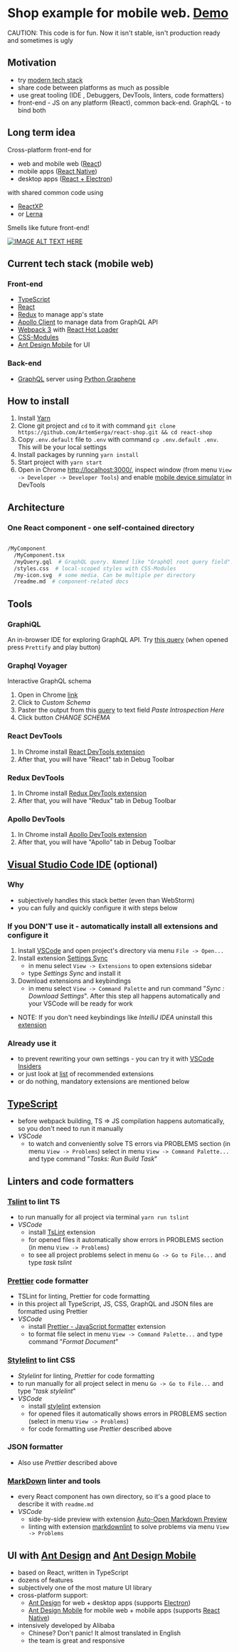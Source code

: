 # Shop example for mobile web. [Demo](http://shop.serga.name/)

CAUTION: This code is for fun. Now it isn't stable, isn't production ready and sometimes is ugly

## Motivation

* try [modern tech stack](https://github.com/grab/front-end-guide)
* share code between platforms as much as possible
* use great tooling (IDE , Debuggers, DevTools, linters, code formatters)
* front-end - JS on any platform (React), common back-end. GraphQL - to bind both

## Long term idea

Cross-platform front-end for

* web and mobile web ([React](https://facebook.github.io/react/))
* mobile apps ([React Native](https://facebook.github.io/react-native/))
* desktop apps ([React + Electron](https://electron.atom.io/))

with shared common code using

* [ReactXP](https://github.com/Microsoft/reactxp)
* or [Lerna](https://github.com/lerna/lerna)

Smells like future front-end!

[![IMAGE ALT TEXT HERE](https://img.youtube.com/vi/-5VkI0dpHek/0.jpg)](https://www.youtube.com/watch?v=-5VkI0dpHek)

## Current tech stack (mobile web)

### Front-end

* [TypeScript](https://www.typescriptlang.org/)
* [React](https://facebook.github.io/react/)
* [Redux](http://redux.js.org/) to manage app's state
* [Apollo Client](http://dev.apollodata.com/) to manage data from GraphQL API
* [Webpack 3](https://webpack.js.org/) with [React Hot Loader](http://gaearon.github.io/react-hot-loader/)
* [CSS-Modules](https://github.com/css-modules/css-modules)
* [Ant Design Mobile](https://mobile.ant.design/) for UI

### Back-end

* [GraphQL](http://graphql.org/) server using [Python Graphene](http://graphene-python.org/)

## How to install

1. Install [Yarn](https://yarnpkg.com/lang/en/docs/install/)
1. Clone git project and `cd` to it with command `git clone https://github.com/ArtemSerga/react-shop.git && cd react-shop`
1. Copy `.env.default` file to `.env` with command `cp .env.default .env`. This will be your local settings
1. Install packages by running `yarn install`
1. Start project with `yarn start`
1. Open in Chrome [http://localhost:3000/](http://localhost:3000/), inspect window (from menu `View -> Developer -> Developer Tools`) and enable [mobile device simulator](https://developers.google.com/web/tools/chrome-devtools/device-mode/) in DevTools

## Architecture

### One React component - one self-contained directory

```bash

/MyComponent
  /MyComponent.tsx
  /myQuery.gql  # GraphQL query. Named like "GraphQl root query field". Can be multiple per directory
  /styles.css  # local-scoped styles with CSS-Modules
  /my-icon.svg  # some media. Can be multiple per directory
  /readme.md  # component-related docs
```

## Tools

### GraphiQL

An in-browser IDE for exploring GraphQL API. Try [this query](http://shop.serga.name/graphiql?query=query%20%7B%0A%20%20allProducts(categoryId%3A62%2C%20first%3A2%2C%20offset%3A0)%20%7B%0A%20%20%20%20total%0A%20%20%20%20products%20%7B%0A%20%20%20%20%20%20category%20%7B%0A%20%20%20%20%20%20%20%20id%0A%20%20%20%20%20%20%20%20name%0A%20%20%20%20%20%20%7D%0A%20%20%20%20%20%20brand%20%7B%0A%20%20%20%20%20%20%20%20id%0A%20%20%20%20%20%20%20%20name%0A%20%20%20%20%20%20%7D%0A%20%20%20%20%20%20images%20%7B%0A%20%20%20%20%20%20%20%20id%0A%20%20%20%20%20%20%20%20src%0A%20%20%20%20%20%20%20%20isTitle%0A%20%20%20%20%20%20%7D%0A%20%20%20%20%09attributes%20%7B%0A%20%20%20%20%20%20%20%20name%0A%20%20%20%20%20%20%20%20values%20%7B%0A%20%20%20%20%20%20%20%20%20%20id%0A%20%20%20%20%20%20%20%20%7D%0A%20%20%20%20%20%20%7D%20%20%20%20%20%20%0A%20%20%20%20%20%20subProducts%20%7B%0A%20%20%20%20%20%20%20%20id%0A%20%20%20%20%20%20%20%20article%0A%20%20%20%20%20%20%20%20attributes%20%7B%0A%20%20%20%20%20%20%20%20%20%20name%0A%20%20%20%20%20%20%20%20%20%20values%20%7B%0A%20%20%20%20%20%20%20%20%20%20%20%20id%0A%20%20%20%20%20%20%20%20%20%20%20%20name%0A%20%20%20%20%20%20%20%20%20%20%7D%0A%20%20%20%20%20%20%20%20%7D%0A%20%20%20%20%20%20%7D%0A%20%20%20%20%7D%0A%20%20%7D%0A%7D&variables=) (when opened press `Prettify` and play button)

### Graphql Voyager

Interactive GraphQL schema

1. Open in Chrome [link](https://www.google.com/url?q=https://apis.guru/graphql-voyager/&sa=D&ust=1500546279770000&usg=AFQjCNEYbbg5FBT8DFAfhmKOQPu14Fuy6g)
1. Click to *Custom Schema*
1. Paster the output from this [query](https://shop.serga.name/graphiql?query=%0A%20%20query%20IntrospectionQuery%20%7B%0A%20%20%20%20__schema%20%7B%0A%20%20%20%20%20%20queryType%20%7B%20name%20%7D%0A%20%20%20%20%20%20mutationType%20%7B%20name%20%7D%0A%20%20%20%20%20%20subscriptionType%20%7B%20name%20%7D%0A%20%20%20%20%20%20types%20%7B%0A%20%20%20%20%20%20%20%20...FullType%0A%20%20%20%20%20%20%7D%0A%20%20%20%20%20%20directives%20%7B%0A%20%20%20%20%20%20%20%20name%0A%20%20%20%20%20%20%20%20description%0A%20%20%20%20%20%20%20%20locations%0A%20%20%20%20%20%20%20%20args%20%7B%0A%20%20%20%20%20%20%20%20%20%20...InputValue%0A%20%20%20%20%20%20%20%20%7D%0A%20%20%20%20%20%20%7D%0A%20%20%20%20%7D%0A%20%20%7D%0A%0A%20%20fragment%20FullType%20on%20__Type%20%7B%0A%20%20%20%20kind%0A%20%20%20%20name%0A%20%20%20%20description%0A%20%20%20%20fields(includeDeprecated%3A%20true)%20%7B%0A%20%20%20%20%20%20name%0A%20%20%20%20%20%20description%0A%20%20%20%20%20%20args%20%7B%0A%20%20%20%20%20%20%20%20...InputValue%0A%20%20%20%20%20%20%7D%0A%20%20%20%20%20%20type%20%7B%0A%20%20%20%20%20%20%20%20...TypeRef%0A%20%20%20%20%20%20%7D%0A%20%20%20%20%20%20isDeprecated%0A%20%20%20%20%20%20deprecationReason%0A%20%20%20%20%7D%0A%20%20%20%20inputFields%20%7B%0A%20%20%20%20%20%20...InputValue%0A%20%20%20%20%7D%0A%20%20%20%20interfaces%20%7B%0A%20%20%20%20%20%20...TypeRef%0A%20%20%20%20%7D%0A%20%20%20%20enumValues(includeDeprecated%3A%20true)%20%7B%0A%20%20%20%20%20%20name%0A%20%20%20%20%20%20description%0A%20%20%20%20%20%20isDeprecated%0A%20%20%20%20%20%20deprecationReason%0A%20%20%20%20%7D%0A%20%20%20%20possibleTypes%20%7B%0A%20%20%20%20%20%20...TypeRef%0A%20%20%20%20%7D%0A%20%20%7D%0A%0A%20%20fragment%20InputValue%20on%20__InputValue%20%7B%0A%20%20%20%20name%0A%20%20%20%20description%0A%20%20%20%20type%20%7B%20...TypeRef%20%7D%0A%20%20%20%20defaultValue%0A%20%20%7D%0A%0A%20%20fragment%20TypeRef%20on%20__Type%20%7B%0A%20%20%20%20kind%0A%20%20%20%20name%0A%20%20%20%20ofType%20%7B%0A%20%20%20%20%20%20kind%0A%20%20%20%20%20%20name%0A%20%20%20%20%20%20ofType%20%7B%0A%20%20%20%20%20%20%20%20kind%0A%20%20%20%20%20%20%20%20name%0A%20%20%20%20%20%20%20%20ofType%20%7B%0A%20%20%20%20%20%20%20%20%20%20kind%0A%20%20%20%20%20%20%20%20%20%20name%0A%20%20%20%20%20%20%20%20%20%20ofType%20%7B%0A%20%20%20%20%20%20%20%20%20%20%20%20kind%0A%20%20%20%20%20%20%20%20%20%20%20%20name%0A%20%20%20%20%20%20%20%20%20%20%20%20ofType%20%7B%0A%20%20%20%20%20%20%20%20%20%20%20%20%20%20kind%0A%20%20%20%20%20%20%20%20%20%20%20%20%20%20name%0A%20%20%20%20%20%20%20%20%20%20%20%20%20%20ofType%20%7B%0A%20%20%20%20%20%20%20%20%20%20%20%20%20%20%20%20kind%0A%20%20%20%20%20%20%20%20%20%20%20%20%20%20%20%20name%0A%20%20%20%20%20%20%20%20%20%20%20%20%20%20%20%20ofType%20%7B%0A%20%20%20%20%20%20%20%20%20%20%20%20%20%20%20%20%20%20kind%0A%20%20%20%20%20%20%20%20%20%20%20%20%20%20%20%20%20%20name%0A%20%20%20%20%20%20%20%20%20%20%20%20%20%20%20%20%7D%0A%20%20%20%20%20%20%20%20%20%20%20%20%20%20%7D%0A%20%20%20%20%20%20%20%20%20%20%20%20%7D%0A%20%20%20%20%20%20%20%20%20%20%7D%0A%20%20%20%20%20%20%20%20%7D%0A%20%20%20%20%20%20%7D%0A%20%20%20%20%7D%0A%20%20%7D%0A&operationName=IntrospectionQuery) to text field *Paste Introspection Here*
1. Click button *CHANGE SCHEMA*

### React DevTools

1. In Chrome install [React DevTools extension](https://chrome.google.com/webstore/detail/react-developer-tools/fmkadmapgofadopljbjfkapdkoienihi)
1. After that, you will have "React" tab in Debug Toolbar

### Redux DevTools

1. In Chrome install [Redux DevTools extension](https://chrome.google.com/webstore/detail/redux-devtools/lmhkpmbekcpmknklioeibfkpmmfibljd)
1. After that, you will have "Redux" tab in Debug Toolbar

### Apollo DevTools

1. In Chrome install [Apollo DevTools extension](https://chrome.google.com/webstore/detail/apollo-client-developer-t/jdkknkkbebbapilgoeccciglkfbmbnfm)
1. After that, you will have "Apollo" tab in Debug Toolbar

## [Visual Studio Code IDE](https://code.visualstudio.com/) (optional)

### Why

* subjectively handles this stack better (even than WebStorm)
* you can fully and quickly configure it with steps below

### If you DON'T use it - automatically install all extensions and configure it

1. Install [VSCode](https://code.visualstudio.com/) and open project's directory via menu `File -> Open...`
1. Install extension [Settings Sync](https://marketplace.visualstudio.com/items?itemName=Shan.code-settings-sync)
    * in menu select `View -> Extensions` to open extensions sidebar
    * type *Settings Sync* and install it
1. Download extensions and keybindings
    * in menu select `View -> Command Palette` and run command "*Sync : Download Settings*". After this step all happens automatically and your VSCode will be ready for work
* NOTE: If you don't need keybindings like *IntelliJ IDEA* uninstall this [extension](https://marketplace.visualstudio.com/items?itemName=k--kato.intellij-idea-keybindings)

### Already use it

* to prevent rewriting your own settings - you can try it with [VSCode Insiders](https://code.visualstudio.com/insiders)
* or just look at [list](https://gist.githubusercontent.com/ArtemSerga/1df9939592444399135c22d3a10b46f4/raw/d6132345dc4cb2855149a38948f1f171bf75db20/extensions.json) of recommended extensions
* or do nothing, mandatory extensions are mentioned below

## [TypeScript](https://www.typescriptlang.org/)

* before webpack building, TS => JS compilation happens automatically, so you don't need to run it manually
* *VSCode*
  * to watch and conveniently solve TS errors via PROBLEMS section (in menu `View -> Problems`) select in menu `View -> Command Palette...` and type command "*Tasks: Run Build Task*"

## Linters and code formatters

### [Tslint](https://palantir.github.io/tslint/) to lint TS

* to run manually for all project via terminal `yarn run tslint`
* *VSCode*
  * install [TsLint](https://marketplace.visualstudio.com/items?itemName=eg2.tslint) extension
  * for opened files it automatically show errors in PROBLEMS section (in menu `View -> Problems`)
  * to see all project problems select in menu `Go -> Go to File...` and type *task tslint*

### [Prettier](https://prettier.io/) code formatter

* TSLint for linting, Prettier for code formatting
* in this project all TypeScript, JS, CSS, GraphQL and JSON files are formatted using Prettier
* *VSCode*
  * install [Prettier - JavaScript formatter](https://marketplace.visualstudio.com/items?itemName=esbenp.prettier-vscode) extension
  * to format file select in menu `View -> Command Palette...` and type command "*Format Document*"

### [Stylelint](https://stylelint.io/) to lint CSS

* *Stylelint* for linting, *Prettier* for code formatting
* to run manually for all project select in menu `Go -> Go to File...` and type "*task stylelint*"
* *VSCode*
  * install [stylelint](https://marketplace.visualstudio.com/items?itemName=shinnn.stylelint) extension
  * for opened files it automatically shows errors in PROBLEMS section (select in menu `View -> Problems`)
  * for code formatting use *Prettier* described above

### JSON formatter

* Also use *Prettier* described above

### [MarkDown](https://en.wikipedia.org/wiki/Markdown) linter and tools

* every React component has own directory, so it's a good place to describe it with `readme.md`
* *VSCode*
  * side-by-side preview with extension [Auto-Open Markdown Preview](https://marketplace.visualstudio.com/items?itemName=hnw.vscode-auto-open-markdown-preview)
  * linting with extension [markdownlint](https://marketplace.visualstudio.com/items?itemName=DavidAnson.vscode-markdownlint) to solve problems via menu `View -> Problems`

## UI with [Ant Design](https://ant.design/) and [Ant Design Mobile](https://mobile.ant.design/)

* based on React, written in TypeScript
* dozens of features
* subjectively one of the most mature UI library
* cross-platform support:
  * [Ant Design](https://ant.design/) for web + desktop apps (supports [Electron](https://electron.atom.io/))
  * [Ant Design Mobile](https://mobile.ant.design/) for mobile web + mobile apps (supports [React Native](https://facebook.github.io/react-native/))
* intensively developed by Alibaba
  * Chinese? Don't panic! It almost translated in English
  * the team is great and responsive

